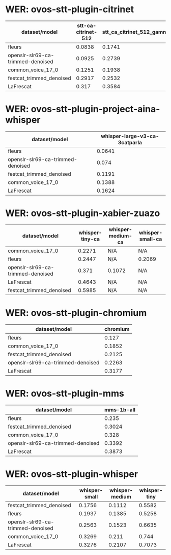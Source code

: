 
# WER: ovos-stt-plugin-citrinet
|dataset/model|stt-ca-citrinet-512|stt_ca_citrinet_512_gamma_0_25|
|-|-|-|
| fleurs | 0.0838 | 0.1741 |
| openslr-slr69-ca-trimmed-denoised | 0.0925 | 0.2739 |
| common_voice_17_0 | 0.1251 | 0.1938 |
| festcat_trimmed_denoised | 0.2917 | 0.2532 |
| LaFrescat | 0.317 | 0.3584 |


# WER: ovos-stt-plugin-project-aina-whisper
|dataset/model|whisper-large-v3-ca-3catparla|
|-|-|
| fleurs | 0.0641 |
| openslr-slr69-ca-trimmed-denoised | 0.074 |
| festcat_trimmed_denoised | 0.1191 |
| common_voice_17_0 | 0.1388 |
| LaFrescat | 0.1624 |


# WER: ovos-stt-plugin-xabier-zuazo
|dataset/model|whisper-tiny-ca|whisper-medium-ca|whisper-small-ca|
|-|-|-|-|
| common_voice_17_0 | 0.2271 | N/A | N/A |
| fleurs | 0.2447 | N/A | 0.2069 |
| openslr-slr69-ca-trimmed-denoised | 0.371 | 0.1072 | N/A |
| LaFrescat | 0.4643 | N/A | N/A |
| festcat_trimmed_denoised | 0.5985 | N/A | N/A |


# WER: ovos-stt-plugin-chromium
|dataset/model|chromium|
|-|-|
| fleurs | 0.127 |
| common_voice_17_0 | 0.1852 |
| festcat_trimmed_denoised | 0.2125 |
| openslr-slr69-ca-trimmed-denoised | 0.2263 |
| LaFrescat | 0.3177 |


# WER: ovos-stt-plugin-mms
|dataset/model|mms-1b-all|
|-|-|
| fleurs | 0.235 |
| festcat_trimmed_denoised | 0.3024 |
| common_voice_17_0 | 0.328 |
| openslr-slr69-ca-trimmed-denoised | 0.3392 |
| LaFrescat | 0.3873 |


# WER: ovos-stt-plugin-whisper
|dataset/model|whisper-small|whisper-medium|whisper-tiny|
|-|-|-|-|
| festcat_trimmed_denoised | 0.1756 | 0.1112 | 0.5582 |
| fleurs | 0.1937 | 0.1385 | 0.5258 |
| openslr-slr69-ca-trimmed-denoised | 0.2563 | 0.1523 | 0.6635 |
| common_voice_17_0 | 0.3269 | 0.211 | 0.744 |
| LaFrescat | 0.3276 | 0.2107 | 0.7073 |
